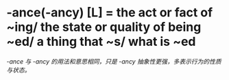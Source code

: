 # -ance(-ancy) [L] = the act or fact of ~ing/ the state or quality of being ~ed/ a thing that ~s/ what is ~ed

*-ance 与 -ancy 的用法和意思相同，只是 -ancy 抽象性更强，多表示行为的性质与状态。*